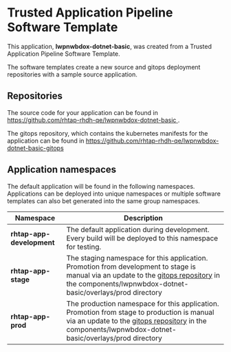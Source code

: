 # Trusted Application Pipeline Software Template

This application, **lwpnwbdox-dotnet-basic**, was created from a Trusted Application Pipeline Software Template.

The software templates create a new source and gitops deployment repositories with a sample source application. 

## Repositories

The source code for your application can be found in [https://github.com/rhtap-rhdh-qe/lwpnwbdox-dotnet-basic ](https://github.com/rhtap-rhdh-qe/lwpnwbdox-dotnet-basic ).
 
The gitops repository, which contains the kubernetes manifests for the application can be found in 
[https://github.com/rhtap-rhdh-qe/lwpnwbdox-dotnet-basic-gitops ](https://github.com/rhtap-rhdh-qe/lwpnwbdox-dotnet-basic-gitops ) 

## Application namespaces 

The default application will be found in the following namespaces. Applications can be deployed into unique namespaces or multiple software templates can also bet generated into the same group namespaces.  

|  Namespace   |  Description   |  
| -------- | -------- |   
| **rhtap-app-development** | The default application during development. Every build will be deployed to this namespace for testing. | 
| **rhtap-app-stage** | The staging namespace for this application. Promotion from development to stage is manual via an update to the [gitops repository](https://github.com/rhtap-rhdh-qe/lwpnwbdox-dotnet-basic-gitops ) in the components/lwpnwbdox-dotnet-basic/overlays/prod directory |  
| **rhtap-app-prod** | The production namespace for this application. Promotion from stage to production is manual via an update to the [gitops repository](https://github.com/rhtap-rhdh-qe/lwpnwbdox-dotnet-basic-gitops ) in the components/lwpnwbdox-dotnet-basic/overlays/prod directory | 